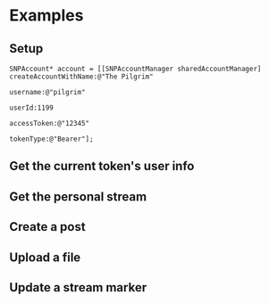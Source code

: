 Examples
========

Setup
-----

    SNPAccount* account = [[SNPAccountManager sharedAccountManager] createAccountWithName:@"The Pilgrim"
                                                                                 username:@"pilgrim"
                                                                                   userId:1199
                                                                              accessToken:@"12345"
                                                                                tokenType:@"Bearer"];

Get the current token's user info
---------------------------------


Get the personal stream
-----------------------


Create a post
-------------


Upload a file
-------------


Update a stream marker
----------------------

